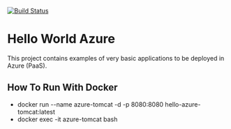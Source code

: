 [![Build Status](https://travis-ci.com/alexandernikiforov/hello-world-azure.svg?branch=master)](https://travis-ci.com/alexandernikiforov/hello-world-azure)
# Hello World Azure
This project contains examples of very basic applications to be deployed in Azure (PaaS).

## How To Run With Docker
- docker run --name azure-tomcat -d -p 8080:8080 hello-azure-tomcat:latest
- docker exec -it azure-tomcat bash
